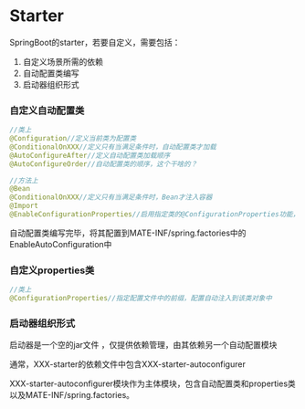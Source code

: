 # Starter

SpringBoot的starter，若要自定义，需要包括：

1. 自定义场景所需的依赖
2. 自动配置类编写
3. 启动器组织形式



### 自定义自动配置类

```java
//类上
@Configuration//定义当前类为配置类
@ConditionalOnXXX//定义只有当满足条件时，自动配置类才加载
@AutoConfigureAfter//定义自动配置类加载顺序
@AutoConfigureOrder//自动配置类的顺序，这个干啥的？

//方法上
@Bean
@ConditionalOnXXX//定义只有当满足条件时，Bean才注入容器
@Import
@EnableConfigurationProperties//启用指定类的@ConfigurationProperties功能，使得properties类可以绑定到容器中
```



自动配置类编写完毕，将其配置到MATE-INF/spring.factories中的EnableAutoConfiguration中



### 自定义properties类

```java
//类上
@ConfigurationProperties//指定配置文件中的前缀，配置自动注入到该类对象中
```



### 启动器组织形式

启动器是一个空的jar文件 ，仅提供依赖管理，由其依赖另一个自动配置模块

通常，XXX-starter的依赖文件中包含XXX-starter-autoconfigurer

XXX-starter-autoconfigurer模块作为主体模块，包含自动配置类和properties类以及MATE-INF/spring.factories。